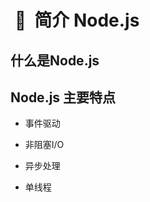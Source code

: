 #  &nbsp;:pushpin:&nbsp; 简介 Node.js 

## 什么是Node.js

## Node.js 主要特点

- 事件驱动

- 非阻塞I/O 

- 异步处理

- 单线程

  